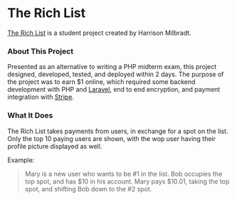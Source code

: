 # The Rich List

[The Rich List](areyourich.ca) is a student project created by Harrison Milbradt.

### About This Project

Presented as an alternative to writing a PHP midterm exam, this project designed, developed, tested, and deployed
within 2 days.  The purpose of the project was to earn $1 online, which required some backend development with PHP and [Laravel](https://laravel.com), end to end encryption, and payment integration with [Stripe](https://stripe.com/ca).

### What It Does

The Rich List takes payments from users, in exchange for a spot on the list.  Only the top 10 paying users are shown, with the wop user having their profile picture displayed as well.  

Example:

>Mary is a new user who wants to be #1 in the list.  Bob occupies the top spot, and has $10 in his account.  Mary pays $10.01, taking the top spot, and shifting Bob down to the #2 spot.

